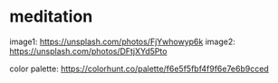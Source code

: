 # meditation

image1: https://unsplash.com/photos/FjYwhowyp6k
image2: https://unsplash.com/photos/DFtjXYd5Pto

color palette: https://colorhunt.co/palette/f6e5f5fbf4f9f6e7e6b9cced